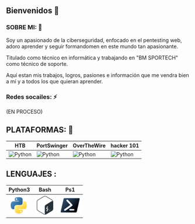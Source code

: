 ## Bienvenidos 👋

### SOBRE MI: 👯

Soy un apasionado de la ciberseguridad, enfocado en el pentesting web, adoro aprender y seguir formandomen en este mundo tan apasionante.

Titulado como técnico en informática y trabajando en "BM SPORTECH" como técnico de soporte.

Aquí estan mis trabajos, logros, pasiones e información que me vendra bien a mí y a todos los que quieran aprender.

### Redes socailes: ⚡
(EN PROCESO)

## PLATAFORMAS: 💬
| HTB | PortSwinger | OverTheWire | hacker 101 |
| -------- | ------- | -------- | -------- |
| <img src="https://github.com/D4l1-web/D4l1-web/assets/79869523/fcda6f47-25b1-4029-b8b8-7586170eedeb" title="Python"  alt="Python" width="55" height="55"/>  |<img src="https://github.com/D4l1-web/D4l1-web/assets/79869523/bd290350-af83-4a58-98f5-e41fbfda01b7" title="Python"  alt="Python" width="55" height="55"/> |<img src="https://github.com/D4l1-web/D4l1-web/assets/79869523/4ac1796b-308f-4901-8267-5e5bfb3eb2a6" title="Python"  alt="Python" width="55" height="55"/>  | <img src="https://github.com/D4l1-web/D4l1-web/assets/79869523/5d1dec16-fdf0-4d9f-8aa9-3f0c90869d81" title="Python"  alt="Python" width="55" height="55"/> |

## LENGUAJES : 

| Python3 | Bash | Ps1 | 
| -------- | -------- | -------- |
| <img src="https://github.com/devicons/devicon/blob/master/icons/python/python-original.svg" title="Python"  alt="Python" width="55" height="55"/> | <img src="https://github.com/devicons/devicon/blob/master/icons/bash/bash-original.svg" title="Python"  alt="Python" width="55" height="55"/> | <img src="https://github.com/devicons/devicon/blob/master/icons/powershell/powershell-original.svg" title="Python"  alt="Python" width="55" height="55"/> |



<!--
**D4l1-web/D4l1-web** is a ✨ _special_ ✨ repository because its `README.md` (this file) appears on your GitHub profile.

Here are some ideas to get you started:

- 🔭 I’m currently working on ...
- 🌱 I’m currently learning ...
- 👯 I’m looking to collaborate on ...
- 🤔 I’m looking for help with ...
- 💬 Ask me about ...
- 📫 How to reach me: ...
- 😄 Pronouns: ...
- ⚡ Fun fact: ...
-->
